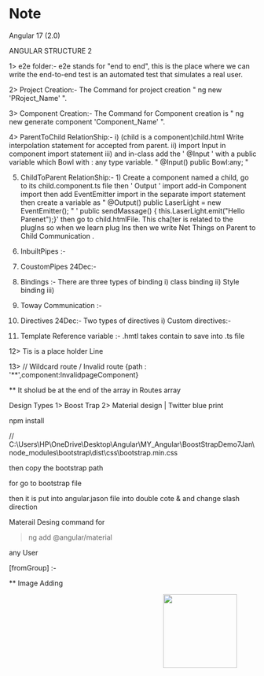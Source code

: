 # Note

Angular 17 (2.0)

ANGULAR STRUCTURE 2

  1> e2e folder:-
     e2e stands for "end to end", this is the place where we can write the end-to-end test is an automated test that simulates a real user.


  2> Project Creation:-
                    The Command for project creation " ng new 'PRoject_Name'  ".


 3> Component Creation:-
                     The Command for Component creation is " ng new generate component 'Component_Name'  ".

 4> ParentToChild RelationShip:- 
                         i) (child is a component)child.html Write interpolation statement for accepted from parent.   ii) import Input in component import statement                iii)  and in-class add the  ' @Input ' with a public variable which Bowl with : any type variable. " @Input() public Bowl:any; "

5)  ChildToParent RelationShip:-
                                1) Create a component named a child, go to its child.component.ts file then   ' Output ' import add-in Component import then add EventEmitter import in the separate import statement then create a variable as                                    " @Output() public LaserLight = new EventEmitter();                       "  ' public sendMassage() { this.LaserLight.emit("Hello Parenet");}'
  then go to child.htmlFile.
    This cha[ter is related to the plugIns so when we learn plug Ins then we write Net Things on Parent to Child Communication .



6) InbuiltPipes :-


7) CoustomPipes 24Dec:-


8) Bindings :-
   There are three types of binding 
    i) class binding
    ii)  Style binding 
    iii)
   
10) Toway Communication :-







11) Directives 24Dec:-
    Two types of directives 
    i) Custom directives:-  



12) Template Reference variable :- 
   .hmtl takes  contain  to save into .ts file



12> Tis is a place holder Line
<router-outlet></router-outlet>
           

13>   // Wildcard route / Invalid route
    {path : '**',component:InvalidpageComponent}
  
** It sholud be at the end of the array in Routes array 


Design Types
1> Boost Trap          2> Material design
   |
 Twitter blue print

npm install 

//  C:\Users\HP\OneDrive\Desktop\Angular\MY_Angular\BoostStrapDemo7Jan\node_modules\bootstrap\dist\css\bootstrap.min.css

then copy the bootstrap path 

for go to bootstrap file

then it is put into angular.jason file into double cote  & and change slash direction 


Materail Desing command for 
>ng add @angular/material



any User


[fromGroup]  :-  <!-- It like a structure -->

**   Image  Adding 
   <div>
    <img src="../assets/image/computer.jpg"  alt=" " style="width:150px;height:150px; float: right; padding-right:40px;" > 
</div>


                    
                     

